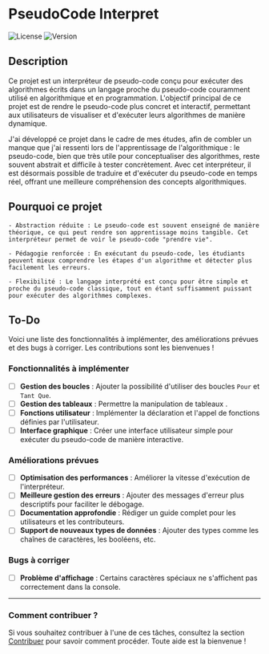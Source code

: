# PseudoCode Interpret

![License](https://img.shields.io/badge/license-MIT-blue.svg)
![Version](https://img.shields.io/badge/version-1.0.0-green.svg)

## Description

Ce projet est un interpréteur de pseudo-code conçu pour exécuter des algorithmes écrits dans un langage proche du pseudo-code couramment utilisé en algorithmique et en programmation. L'objectif principal de ce projet est de rendre le pseudo-code plus concret et interactif, permettant aux utilisateurs de visualiser et d'exécuter leurs algorithmes de manière dynamique.

J'ai développé ce projet dans le cadre de mes études, afin de combler un manque que j'ai ressenti lors de l'apprentissage de l'algorithmique : le pseudo-code, bien que très utile pour conceptualiser des algorithmes, reste souvent abstrait et difficile à tester concrètement. Avec cet interpréteur, il est désormais possible de traduire et d'exécuter du pseudo-code en temps réel, offrant une meilleure compréhension des concepts algorithmiques.

## Pourquoi ce projet
    - Abstraction réduite : Le pseudo-code est souvent enseigné de manière théorique, ce qui peut rendre son apprentissage moins tangible. Cet interpréteur permet de voir le pseudo-code "prendre vie".

    - Pédagogie renforcée : En exécutant du pseudo-code, les étudiants peuvent mieux comprendre les étapes d'un algorithme et détecter plus facilement les erreurs.

    - Flexibilité : Le langage interprété est conçu pour être simple et proche du pseudo-code classique, tout en étant suffisamment puissant pour exécuter des algorithmes complexes.
## To-Do

Voici une liste des fonctionnalités à implémenter, des améliorations prévues et des bugs à corriger. Les contributions sont les bienvenues !

### Fonctionnalités à implémenter
- [ ] **Gestion des boucles** : Ajouter la possibilité d'utiliser des boucles `Pour` et `Tant Que`.
- [ ] **Gestion des tableaux** : Permettre la manipulation de tableaux .
- [ ] **Fonctions utilisateur** : Implémenter la déclaration et l'appel de fonctions définies par l'utilisateur.
- [ ] **Interface graphique** : Créer une interface utilisateur simple pour exécuter du pseudo-code de manière interactive.

### Améliorations prévues
- [ ] **Optimisation des performances** : Améliorer la vitesse d'exécution de l'interpréteur.
- [ ] **Meilleure gestion des erreurs** : Ajouter des messages d'erreur plus descriptifs pour faciliter le débogage.
- [ ] **Documentation approfondie** : Rédiger un guide complet pour les utilisateurs et les contributeurs.
- [ ] **Support de nouveaux types de données** : Ajouter des types comme les chaînes de caractères, les booléens, etc.

### Bugs à corriger
- [ ] **Problème d'affichage** : Certains caractères spéciaux ne s'affichent pas correctement dans la console.

---

### Comment contribuer ?
Si vous souhaitez contribuer à l'une de ces tâches, consultez la section [Contribuer](#contribuer) pour savoir comment procéder. Toute aide est la bienvenue !
